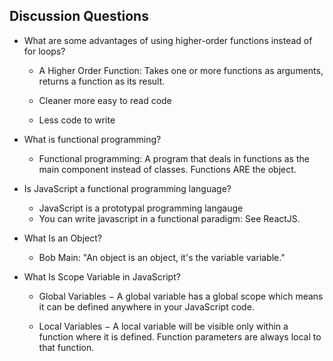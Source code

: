 ## Discussion Questions

* What are some advantages of using higher-order functions instead of for loops?

    - A Higher Order Function: Takes one or more functions as arguments, returns a function as its result.

    - Cleaner more easy to read code

    - Less code to write

* What is functional programming?

    - Functional programming: A program that deals in functions as the main component instead of classes. Functions ARE the object.

* Is JavaScript a functional programming language?

    - JavaScript is a prototypal programming langauge
    - You can write javascript in a functional paradigm: See ReactJS.

* What Is an Object?

    - Bob Main: "An object is an object, it's the variable variable."

* What Is Scope Variable in JavaScript?

    - Global Variables − A global variable has a global scope which means it can be defined anywhere in your JavaScript code.

    - Local Variables − A local variable will be visible only within a function where it is defined. Function parameters are always local to that function.